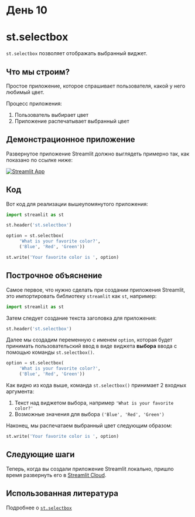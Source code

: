 # День 10

# **st.selectbox**

`st.selectbox` позволяет отображать выбранный виджет.

## **Что мы строим?**

Простое приложение, которое спрашивает пользователя, какой у него любимый цвет.

Процесс приложения:

1. Пользователь выбирает цвет
2. Приложение распечатывает выбранный цвет

## **Демонстрационное приложение**

Развернутое приложение Streamlit должно выглядеть примерно так, как показано по ссылке ниже:

[![Streamlit App](https://static.streamlit.io/badges/streamlit_badge_black_white.svg)](https://share.streamlit.io/dataprofessor/st.selectbox/)

## **Код**

Вот код для реализации вышеупомянутого приложения:

```python
import streamlit as st

st.header('st.selectbox')

option = st.selectbox(
     'What is your favorite color?',
     ('Blue', 'Red', 'Green'))

st.write('Your favorite color is ', option)
```

## **Построчное объяснение**

Самое первое, что нужно сделать при создании приложения Streamlit, это импортировать библиотеку `streamlit` как `st`, например:

```python
import streamlit as st
```

Затем следует создание текста заголовка для приложения:
```python
st.header('st.selectbox')
```

Далее мы создадим переменную с именем `option`, которая будет принимать пользовательский ввод в виде виджета **выбора** ввода с помощью команды `st.selectbox()`.

```python
option = st.selectbox(
     'What is your favorite color?',
     ('Blue', 'Red', 'Green'))
```

Как видно из кода выше, команда `st.selectbox()` принимает 2 входных аргумента:

1. Текст над виджетом выбора, например `'What is your favorite color?'`
2. Возможные значения для выбора `('Blue', 'Red', 'Green')`

Наконец, мы распечатаем выбранный цвет следующим образом:

```python
st.write('Your favorite color is ', option)
```

## **Следующие шаги**

Теперь, когда вы создали приложение Streamlit локально, пришло время развернуть его в [Streamlit Cloud](https://streamlit.io/cloud).

## **Использованная литература**

Подробнее о [`st.selectbox`](https://docs.streamlit.io/library/api-reference/widgets/st.selectbox)
